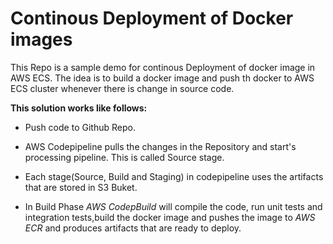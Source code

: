 # Continous Deployment of Docker images

This Repo is a sample demo for continous Deployment of docker image in AWS ECS. The idea is to build a docker image and push th docker to AWS ECS cluster whenever there is change in source code.

**This solution works like follows:**

* Push code to Github Repo.

* AWS Codepipeline pulls the changes in the Repository and start's processing pipeline. This is called Source stage.

* Each stage(Source, Build and Staging) in codepipeline uses the artifacts that are stored in S3 Buket.

* In Build Phase *AWS CodepBuild* will compile the code, run unit tests and integration tests,build the docker image and pushes the image to *AWS ECR* and produces artifacts that are ready to deploy.



